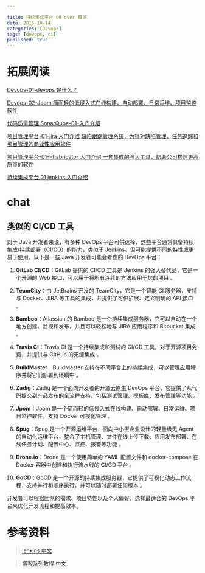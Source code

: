 ```yaml
---

title: 持续集成平台 00 over 概览
date: 2016-10-14
categories: [Devops]
tags: [devops, ci]
published: true
---
```


# 拓展阅读

[Devops-01-devops 是什么？](https://houbb.github.io/2016/10/14/devops-01-overview)

[Devops-02-Jpom 简而轻的低侵入式在线构建、自动部署、日常运维、项目监控软件](https://houbb.github.io/2016/10/14/devops-02-jpom)

[代码质量管理 SonarQube-01-入门介绍](https://houbb.github.io/2016/10/14/devops-sonarqube-01-intro)

[项目管理平台-01-jira 入门介绍 缺陷跟踪管理系统，为针对缺陷管理、任务追踪和项目管理的商业性应用软件](https://houbb.github.io/2016/10/14/project-manage-jira-01-intro)

[项目管理平台-01-Phabricator 入门介绍 一套集成的强大工具，帮助公司构建更高质量的软件](https://houbb.github.io/2016/10/14/project-manage-phabricator-01-overview)

[持续集成平台 01 jenkins 入门介绍](https://houbb.github.io/2016/10/14/devops-jenkins-01-intro)


# 

# chat

## 类似的 CI/CD 工具

对于 Java 开发者来说，有多种 DevOps 平台可供选择，这些平台通常具备持续集成/持续部署（CI/CD）的能力，类似于 Jenkins，但可能提供不同的特性或更易于使用。以下是一些 Java 开发者可能会考虑的 DevOps 平台：

1. **GitLab CI/CD**：GitLab 提供的 CI/CD 工具是 Jenkins 的强大替代品，它是一个开源的 Web 接口，可以用于将所有连续的方法应用于您的项目 。

2. **TeamCity**：由 JetBrains 开发的 TeamCity，它是一个智能 CI 服务器，支持与 Docker、JIRA 等工具的集成，并提供了可供扩展、定义明确的 API 接口 。

3. **Bamboo**：Atlassian 的 Bamboo 是一个持续集成服务器，它可以自动在一个地方创建、监视和发布，并且可以轻松地与 JIRA 应用程序和 Bitbucket 集成 。

4. **Travis CI**：Travis CI 是一个持续集成和测试的 CI/CD 工具，对于开源项目免费，并提供与 GitHub 的无缝集成 。

5. **BuildMaster**：BuildMaster 支持在不同平台上的持续集成，可以管理应用程序并将它们部署到环境中 。

6. **Zadig**：Zadig 是一个面向开发者的开源云原生 DevOps 平台，它提供了从代码提交到产品发布的全流程支持，包括测试管理、模板库、发布管理等功能 。

7. **Jpom**：Jpom 是一个简而轻的低侵入式在线构建、自动部署、日常运维、项目监控软件，支持 Docker 可视化管理 。

8. **Spug**：Spug 是一个开源运维平台，面向中小型企业设计的轻量级无 Agent 的自动化运维平台，整合了主机管理、文件在线上传下载、应用发布部署、在线任务计划、配置中心、监控、报警等功能 。

9. **Drone.io**：Drone 是一个使用简单的 YAML 配置文件和 docker-compose 在 Docker 容器中创建和执行流水线的 CI/CD 平台 。

10. **GoCD**：GoCD 是一个开源的持续集成服务器，它提供了可视化动态工作流程，支持并行和顺序执行，并可以随时部署任何版本 。

开发者可以根据团队的需求、项目特性以及个人偏好，选择最适合的 DevOps 平台来优化开发流程和提高效率。


# 参考资料

> [jenkins 中文](http://www.yiibai.com/jenkins/jenkins_unit_testing.html)

> [博客系列教程 中文](http://www.cnblogs.com/zz0412/tag/jenkins/)

